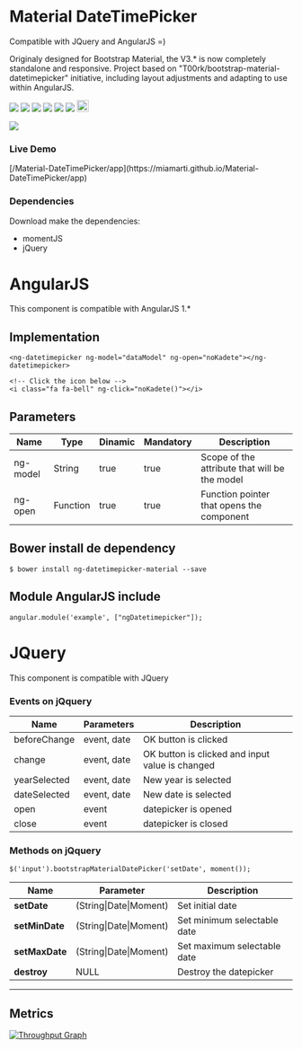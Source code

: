 Material DateTimePicker
===========
Compatible with JQuery and AngularJS =)

Originaly designed for Bootstrap Material, the V3.* is now completely standalone and responsive.
Project based on "T00rk/bootstrap-material-datetimepicker" initiative, including layout adjustments and adapting to use within AngularJS.

<p>
  <a href="https://gitter.im/miamarti/bootstrap-material-datetimepicker?utm_source=badge&utm_medium=badge&utm_campaign=pr-badge" target="_blank"><img src="https://badges.gitter.im/Join%20Chat.svg"></a>
  <a href="https://gitlab.com/miamarti/bootstrap-material-datetimepicker" target="_blank"><img src="https://img.shields.io/badge/gitlab-materialDatetimepicker-yellow.svg"></a>
  <img src="https://img.shields.io/badge/materialDatetimepicker-release-green.svg">
  <img src="https://img.shields.io/badge/version-3.10.3-blue.svg">
  <img src="https://img.shields.io/bower/v/bootstrap.svg">
  <img src="https://img.shields.io/github/license/mashape/apistatus.svg">
  <a href="http://waffle.io/miamarti/Material-DateTimePicker"><img alt='Stories in Ready' src='https://badge.waffle.io/miamarti/bootstrap-material-datetimepicker.svg?label=ready&title=Ready' height="21" /></a>
</p>

<img src="https://miamarti.github.io/Material-DateTimePicker/app/img/ezgif-1-4d306cc5b0.gif">

<h3>Live Demo</h3>
[/Material-DateTimePicker/app](https://miamarti.github.io/Material-DateTimePicker/app)

<h3>Dependencies</h3>
Download make the dependencies:

* momentJS
* jQuery

# AngularJS
This component is compatible with AngularJS 1.*
## Implementation
```
<ng-datetimepicker ng-model="dataModel" ng-open="noKadete"></ng-datetimepicker>

<!-- Click the icon below -->
<i class="fa fa-bell" ng-click="noKadete()"></i>
```

## Parameters

| Name         | Type     | Dinamic | Mandatory | Description                                                  |
| ------------ | -------  | ------- | --------- | ------------------------------------------------------------ |
| ng-model     | String   | true    | true      | Scope of the attribute that will be the model                |
| ng-open      | Function | true    | true      | Function pointer that opens the component                    |

## Bower install de dependency
```
$ bower install ng-datetimepicker-material --save
```

## Module AngularJS include
```
angular.module('example', ["ngDatetimepicker"]);
```

# JQuery
This component is compatible with JQuery

### Events on jQquery

| Name			| Parameters				| Description										|
| --------------| ------------------------- | ------------------------------------------------- |
| beforeChange	| event, date				| OK button is clicked								|
| change		| event, date				| OK button is clicked and input value is changed	|
| yearSelected	| event, date			    | New year is selected								|
| dateSelected	| event, date				| New date is selected								|
| open	        | event				        | datepicker is opened								|
| close	        | event				        | datepicker is closed								|

### Methods on jQquery
```
$('input').bootstrapMaterialDatePicker('setDate', moment());
```

| Name				| Parameter					| Description					|
| ----------------- | ------------------------- | ----------------------------- |
| **setDate**		| (String\|Date\|Moment)	| Set initial date				|
| **setMinDate**	| (String\|Date\|Moment)	| Set minimum selectable date	|
| **setMaxDate**	| (String\|Date\|Moment)	| Set maximum selectable date	|
| **destroy**		| NULL						| Destroy the datepicker		|

------------------------------------------------------------------------

## Metrics

[![Throughput Graph](https://graphs.waffle.io/miamarti/bootstrap-material-datetimepicker/throughput.svg)](https://waffle.io/miamarti/bootstrap-material-datetimepicker/metrics/throughput)
